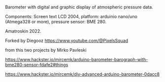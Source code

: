 Barometer with digital and graphic display of atmospheric pressure data.

Components: Screen text LCD 2004, platform: arduinio nano/uno (Atmega328 or more), pressure sensor: BME 280.

Amatroskin 2022.

Forked by Diegooz https://www.youtube.com/@PixelsSquad

from this two projects by Mirko Pavleski

https://www.hackster.io/mircemk/arduino-barometer-barograph-with-bme280-sensor-fdafe2#things

https://www.hackster.io/mircemk/diy-advanced-arduino-barometer-0dacc8



